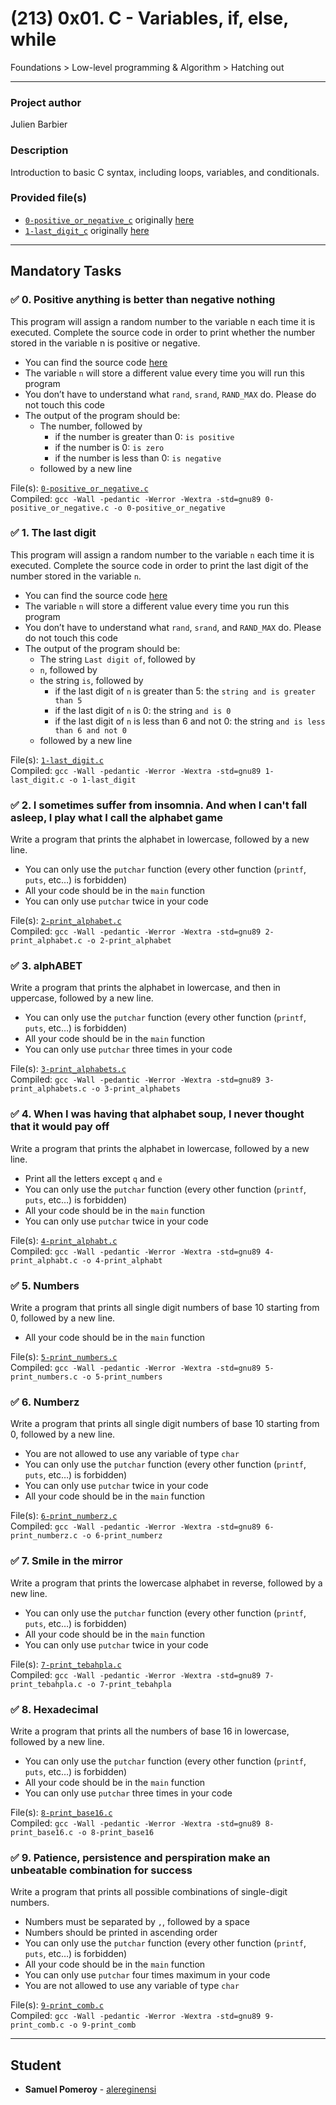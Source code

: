# (213) 0x01. C - Variables, if, else, while
Foundations > Low-level programming & Algorithm > Hatching out

---

### Project author
Julien Barbier

### Description
Introduction to basic C syntax, including loops, variables, and conditionals.

### Provided file(s)
* [`0-positive_or_negative_c`](./0-positive_or_negative_c) originally [here](./https://github.com/holbertonschool/0x01.c/blob/master/0-positive_or_negative_c)
* [`1-last_digit_c`](./1-last_digit_c) originally [here](https://github.com/holbertonschool/0x01.c/blob/master/1-last_digit_c)

---

## Mandatory Tasks

### :white_check_mark: 0. Positive anything is better than negative nothing
This program will assign a random number to the variable n each time it is executed. Complete the source code in order to print whether the number stored in the variable n is positive or negative.

* You can find the source code [here](https://github.com/holbertonschool/0x01.c/blob/master/0-positive_or_negative_c)
* The variable `n` will store a different value every time you will run this program
* You don’t have to understand what `rand`, `srand`, `RAND_MAX` do. Please do not touch this code
* The output of the program should be:
    * The number, followed by
        * if the number is greater than 0: `is positive`
        * if the number is 0: `is zero`
        * if the number is less than 0: `is negative`
    * followed by a new line

File(s): [`0-positive_or_negative.c`](./0-positive_or_negative.c)\
Compiled: `gcc -Wall -pedantic -Werror -Wextra -std=gnu89 0-positive_or_negative.c -o 0-positive_or_negative`

### :white_check_mark: 1. The last digit
This program will assign a random number to the variable `n` each time it is executed. Complete the source code in order to print the last digit of the number stored in the variable `n`.

* You can find the source code [here](https://github.com/holbertonschool/0x01.c/blob/master/1-last_digit_c)
* The variable `n` will store a different value every time you run this program
* You don’t have to understand what `rand`, `srand`, and `RAND_MAX` do. Please do not touch this code
* The output of the program should be:
    * The string `Last digit of`, followed by
    * `n`, followed by
    * the string `is`, followed by
        * if the last digit of `n` is greater than 5: the `string and is greater than 5`
        * if the last digit of `n` is 0: the string `and is 0`
        * if the last digit of `n` is less than 6 and not 0: the string `and is less than 6 and not 0`
    * followed by a new line

File(s): [`1-last_digit.c`](./1-last_digit.c)\
Compiled: `gcc -Wall -pedantic -Werror -Wextra -std=gnu89 1-last_digit.c -o 1-last_digit`

### :white_check_mark: 2. I sometimes suffer from insomnia. And when I can't fall asleep, I play what I call the alphabet game
Write a program that prints the alphabet in lowercase, followed by a new line.

* You can only use the `putchar` function (every other function (`printf`, `puts`, etc…) is forbidden)
* All your code should be in the `main` function
* You can only use `putchar` twice in your code

File(s): [`2-print_alphabet.c`](./2-print_alphabet.c)\
Compiled: `gcc -Wall -pedantic -Werror -Wextra -std=gnu89 2-print_alphabet.c -o 2-print_alphabet`

### :white_check_mark: 3. alphABET
Write a program that prints the alphabet in lowercase, and then in uppercase, followed by a new line.

* You can only use the `putchar` function (every other function (`printf`, `puts`, etc…) is forbidden)
* All your code should be in the `main` function
* You can only use `putchar` three times in your code

File(s): [`3-print_alphabets.c`](./3-print_alphabets.c)\
Compiled: `gcc -Wall -pedantic -Werror -Wextra -std=gnu89 3-print_alphabets.c -o 3-print_alphabets`

### :white_check_mark: 4. When I was having that alphabet soup, I never thought that it would pay off
Write a program that prints the alphabet in lowercase, followed by a new line.

* Print all the letters except `q` and `e`
* You can only use the `putchar` function (every other function (`printf`, `puts`, etc…) is forbidden)
* All your code should be in the `main` function
* You can only use `putchar` twice in your code

File(s): [`4-print_alphabt.c`](./4-print_alphabt.c)\
Compiled: `gcc -Wall -pedantic -Werror -Wextra -std=gnu89 4-print_alphabt.c -o 4-print_alphabt`

### :white_check_mark: 5. Numbers
Write a program that prints all single digit numbers of base 10 starting from 0, followed by a new line.

* All your code should be in the `main` function

File(s): [`5-print_numbers.c`](./5-print_numbers.c)\
Compiled: `gcc -Wall -pedantic -Werror -Wextra -std=gnu89 5-print_numbers.c -o 5-print_numbers`

### :white_check_mark: 6. Numberz
Write a program that prints all single digit numbers of base 10 starting from 0, followed by a new line.

* You are not allowed to use any variable of type `char`
* You can only use the `putchar` function (every other function (`printf`, `puts`, etc…) is forbidden)
* You can only use `putchar` twice in your code
* All your code should be in the `main` function

File(s): [`6-print_numberz.c`](./6-print_numberz.c)\
Compiled: `gcc -Wall -pedantic -Werror -Wextra -std=gnu89 6-print_numberz.c -o 6-print_numberz`

### :white_check_mark: 7. Smile in the mirror
Write a program that prints the lowercase alphabet in reverse, followed by a new line.

* You can only use the `putchar` function (every other function (`printf`, `puts`, etc…) is forbidden)
* All your code should be in the `main` function
* You can only use `putchar` twice in your code

File(s): [`7-print_tebahpla.c`](./7-print_tebahpla.c)\
Compiled: `gcc -Wall -pedantic -Werror -Wextra -std=gnu89 7-print_tebahpla.c -o 7-print_tebahpla`

### :white_check_mark: 8. Hexadecimal
Write a program that prints all the numbers of base 16 in lowercase, followed by a new line.

* You can only use the `putchar` function (every other function (`printf`, `puts`, etc…) is forbidden)
* All your code should be in the `main` function
* You can only use `putchar` three times in your code

File(s): [`8-print_base16.c`](./8-print_base16.c)\
Compiled: `gcc -Wall -pedantic -Werror -Wextra -std=gnu89 8-print_base16.c -o 8-print_base16`

### :white_check_mark: 9. Patience, persistence and perspiration make an unbeatable combination for success
Write a program that prints all possible combinations of single-digit numbers.

* Numbers must be separated by `,`, followed by a space
* Numbers should be printed in ascending order
* You can only use the `putchar` function (every other function (`printf`, `puts`, etc…) is forbidden)
* All your code should be in the `main` function
* You can only use `putchar` four times maximum in your code
* You are not allowed to use any variable of type `char`

File(s): [`9-print_comb.c`](./9-print_comb.c)\
Compiled: `gcc -Wall -pedantic -Werror -Wextra -std=gnu89 9-print_comb.c -o 9-print_comb`

---

## Student
* **Samuel Pomeroy** - [alereginensi](github.com/alereginensi)
